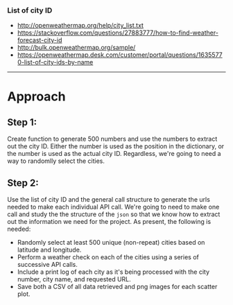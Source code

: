 ### List of city ID
+ http://openweathermap.org/help/city_list.txt
+ https://stackoverflow.com/questions/27883777/how-to-find-weather-forecast-city-id
+ http://bulk.openweathermap.org/sample/
+ https://openweathermap.desk.com/customer/portal/questions/16355770-list-of-city-ids-by-name

*** 

# Approach

## Step 1:

Create function to generate 500 numbers and use the numbers to extract out the city ID. Either the number is used as the position in the dictionary, or the number is used as the actual city ID.  Regardless, we're going to need a way to randomlly select the cities.

## Step 2:

Use the list of city ID and the general call structure to generate the urls needed to make each individual API call. We're going to need to make one call and study the the structure of the `json` so that we know how to extract out the information we need for the project.  As present, the following is needed:

+ Randomly select at least 500 unique (non-repeat) cities based on latitude and longitude.
+ Perform a weather check on each of the cities using a series of successive API calls.
+ Include a print log of each city as it's being processed with the city number, city name, and requested URL.
+ Save both a CSV of all data retrieved and png images for each scatter plot.
